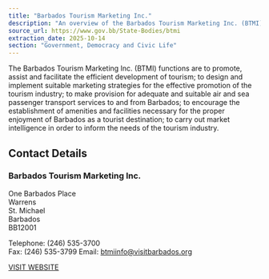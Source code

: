 ```yaml
---
title: "Barbados Tourism Marketing Inc."
description: "An overview of the Barbados Tourism Marketing Inc. (BTMI), detailing its mandate to promote tourism, develop marketing strategies, ensure transport services, and conduct market intelligence."
source_url: https://www.gov.bb/State-Bodies/btmi
extraction_date: 2025-10-14
section: "Government, Democracy and Civic Life"
---
```

The Barbados Tourism Marketing Inc. (BTMI) functions are to promote, assist and facilitate the efficient development of tourism; to design and implement suitable marketing strategies for the effective promotion of the tourism industry; to make provision for adequate and suitable air and sea passenger transport services to and from Barbados; to encourage the establishment of amenities and facilities necessary for the proper enjoyment of Barbados as a tourist destination; to carry out market intelligence in order to inform the needs of the tourism industry.

## Contact Details

### Barbados Tourism Marketing Inc.
One Barbados Place  
Warrens  
St. Michael  
Barbados  
BB12001

Telephone: (246) 535-3700  
Fax: (246) 535-3799
Email: [btmiinfo@visitbarbados.org](mailto:btmiinfo@visitbarbados.org)

[VISIT WEBSITE](https://corporate.visitbarbados.org/)
```